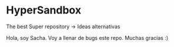 # HyperSandbox
The best Super repository -> Ideas alternativas

Hola, soy Sacha. Voy a llenar de bugs este repo. Muchas gracias :)
